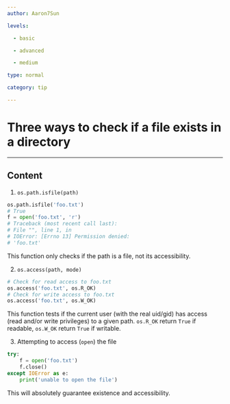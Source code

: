 ```yaml
---
author: Aaron7Sun

levels:

  - basic

  - advanced

  - medium

type: normal

category: tip

---
```


# Three ways to check if a file exists in a directory

---

## Content

1.  `os.path.isfile(path)`

```python
os.path.isfile('foo.txt')
# True
f = open('foo.txt', 'r')
# Traceback (most recent call last):
# File "", line 1, in
# IOError: [Errno 13] Permission denied:
# 'foo.txt'
```

This function only checks if the path is a file, not its accessibility.

2.  `os.access(path, mode)`

```python
# Check for read access to foo.txt
os.access('foo.txt', os.R_OK)
# Check for write access to foo.txt
os.access('foo.txt', os.W_OK)
```

This function tests if the current user (with the real uid/gid) has access (read and/or write privileges) to a given path.
`os.R_OK` return `True` if readable,
`os.W_OK` return `True` if writable.

3.  Attempting to access (`open`) the file

```python
try:
    f = open('foo.txt')
    f.close()
except IOError as e:
    print('unable to open the file')
```

This will absolutely guarantee existence and accessibility.
